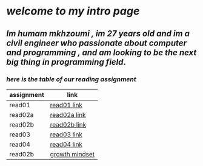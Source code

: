 # _**welcome to my intro page**_
## _**Im humam mkhzoumi , im 27 years old and im a civil engineer who passionate about computer and programming , and am looking to be the next big thing in programming field**_.



### _**here is the table of our reading assignment**_


| assignment      | link                                  |
| -----------     | -----------                           |
| read01          | [read01 link](read01.md)              |
| read02a         | [read02a link](read02a.md)            |
| read02b         | [read02b link](read02b.md)            |
| read03          | [read03 link](read03.md)              |
| read04          | [read04 link](read04.md)              |
| read02b         | [growth mindset](growth-mindset.md)   |













